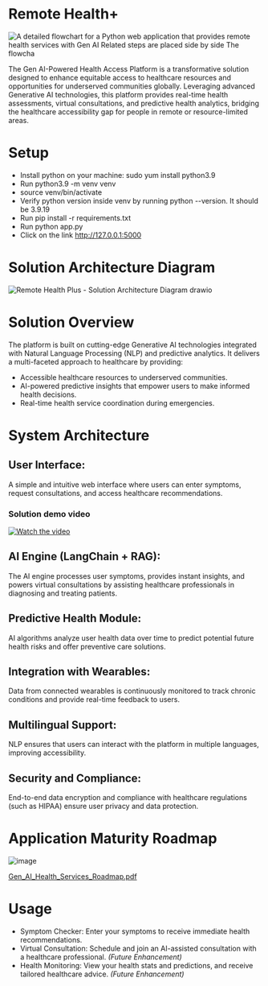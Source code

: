 # Remote Health+
![A detailed flowchart for a Python web application that provides remote health services with Gen AI  Related steps are placed side by side  The flowcha](https://github.com/user-attachments/assets/1a718d2c-514b-480d-8456-24b71b913cee)

The Gen AI-Powered Health Access Platform is a transformative solution designed to enhance equitable access to healthcare resources and opportunities for underserved communities globally. Leveraging advanced Generative AI technologies, this platform provides real-time health assessments, virtual consultations, and predictive health analytics, bridging the healthcare accessibility gap for people in remote or resource-limited areas.

# Setup
- Install python on your machine: sudo yum install python3.9
- Run python3.9 -m venv venv
- source venv/bin/activate
- Verify python version inside venv by running python --version. It should be 3.9.19
- Run pip install -r requirements.txt
- Run python app.py
- Click on the link http://127.0.0.1:5000

# Solution Architecture Diagram
![Remote Health Plus - Solution Architecture Diagram drawio](https://github.com/user-attachments/assets/b3ca3c27-9a80-43f5-96e3-4ded6c9c1754)

# Solution Overview
The platform is built on cutting-edge Generative AI technologies integrated with Natural Language Processing (NLP) and predictive analytics. It delivers a multi-faceted approach to healthcare by providing:
- Accessible healthcare resources to underserved communities.
- AI-powered predictive insights that empower users to make informed health decisions.
- Real-time health service coordination during emergencies.

# System Architecture
## User Interface:
A simple and intuitive web interface where users can enter symptoms, request consultations, and access healthcare recommendations.

### Solution demo video

[![Watch the video](https://img.youtube.com/vi/IWktsfherqA/maxresdefault.jpg)](https://youtu.be/IWktsfherqA)

## AI Engine (LangChain + RAG):
The AI engine processes user symptoms, provides instant insights, and powers virtual consultations by assisting healthcare professionals in diagnosing and treating patients.

## Predictive Health Module:
AI algorithms analyze user health data over time to predict potential future health risks and offer preventive care solutions.

## Integration with Wearables:
Data from connected wearables is continuously monitored to track chronic conditions and provide real-time feedback to users.

## Multilingual Support:
NLP ensures that users can interact with the platform in multiple languages, improving accessibility.

## Security and Compliance:
End-to-end data encryption and compliance with healthcare regulations (such as HIPAA) ensure user privacy and data protection.

# Application Maturity Roadmap
![image](https://github.com/user-attachments/assets/f35b01d7-072a-4620-937e-b11ef66f8749)

[Gen_AI_Health_Services_Roadmap.pdf](https://github.com/user-attachments/files/17406175/Gen_AI_Health_Services_Roadmap.pdf)


# Usage
 - Symptom Checker: Enter your symptoms to receive immediate health recommendations.
 - Virtual Consultation: Schedule and join an AI-assisted consultation with a healthcare professional. _(Future Enhancement)_
 - Health Monitoring: View your health stats and predictions, and receive tailored healthcare advice. _(Future Enhancement)_

